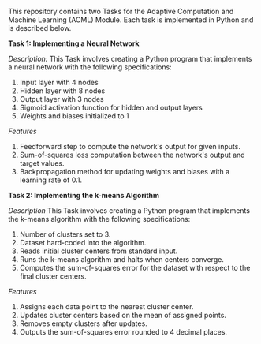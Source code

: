 This repository contains two Tasks for the Adaptive Computation and Machine Learning (ACML) Module. Each task is implemented in Python and is described below.

**Task 1: Implementing a Neural Network**

*Description:*
This Task involves creating a Python program that implements a neural network with the following specifications:

1. Input layer with 4 nodes
2. Hidden layer with 8 nodes
3. Output layer with 3 nodes
4. Sigmoid activation function for hidden and output layers
5. Weights and biases initialized to 1

*Features*
1. Feedforward step to compute the network's output for given inputs.
2. Sum-of-squares loss computation between the network's output and target values.
3. Backpropagation method for updating weights and biases with a learning rate of 0.1.

**Task 2: Implementing the k-means Algorithm**

*Description*
This Task involves creating a Python program that implements the k-means algorithm with the following specifications:

1. Number of clusters set to 3.
2. Dataset hard-coded into the algorithm.
3. Reads initial cluster centers from standard input.
4. Runs the k-means algorithm and halts when centers converge.
5. Computes the sum-of-squares error for the dataset with respect to the final cluster centers.

*Features*
1. Assigns each data point to the nearest cluster center.
2. Updates cluster centers based on the mean of assigned points.
3. Removes empty clusters after updates.
4. Outputs the sum-of-squares error rounded to 4 decimal places.
